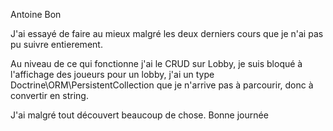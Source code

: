 Antoine Bon

J'ai essayé de faire au mieux malgré les deux derniers cours que je n'ai pas pu suivre
entierement.

Au niveau de ce qui fonctionne j'ai le CRUD sur Lobby, je suis bloqué à l'affichage des
joueurs pour un lobby, j'ai un type Doctrine\ORM\PersistentCollection que je n'arrive pas
à parcourir, donc à convertir en string.

J'ai malgré tout découvert beaucoup de chose.
Bonne journée